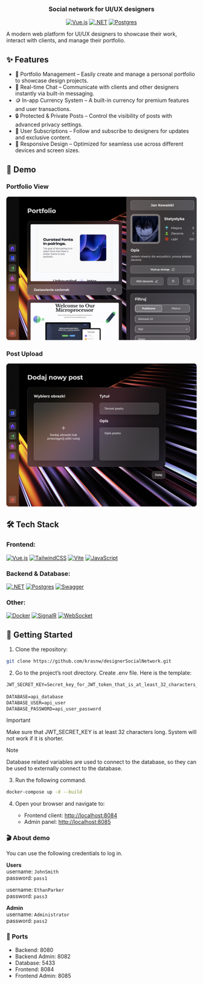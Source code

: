 <div align="center">
<h3>Social network for UI/UX designers</h3>
<p>

[![Vue.js](https://img.shields.io/badge/Vue.js-4FC08D?logo=vuedotjs&logoColor=fff)](#) [![.NET](https://img.shields.io/badge/Asp.NET%20Core-512BD4?logo=dotnet&logoColor=fff)](#) [![Postgres](https://img.shields.io/badge/Postgres-%23316192.svg?logo=postgresql&logoColor=white)](#)

</p>
</div>
A modern web platform for UI/UX designers to showcase their work, interact with clients, and manage their portfolio.

## ✨ Features

- 📸 Portfolio Management – Easily create and manage a personal portfolio to showcase design projects.
- 💬 Real-time Chat – Communicate with clients and other designers instantly via built-in messaging.
- 🪙 In-app Currency System – A built-in currency for premium features and user transactions.
- 🔒 Protected & Private Posts – Control the visibility of posts with advanced privacy settings.
- 👥 User Subscriptions – Follow and subscribe to designers for updates and exclusive content.
- 📱 Responsive Design – Optimized for seamless use across different devices and screen sizes.

## 🎥 Demo

### Portfolio View
<img 
  src="picturesForReadMe/portfolio-demo.png" 
  alt="Portfolio Demo" 
  width="600"
/>

### Post Upload
<img 
  src="picturesForReadMe/upload-demo.png" 
  alt="Portfolio Demo" 
  width="600"
/>


<!--
### Chat Interface

![Chat Demo](picturesForReadMe/chat-demo.gif)
-->

## 🛠️ Tech Stack

### Frontend:

[![Vue.js](https://img.shields.io/badge/Vue.js-4FC08D?logo=vuedotjs&logoColor=fff)](#) [![TailwindCSS](https://img.shields.io/badge/Tailwind%20CSS-%2338B2AC.svg?logo=tailwind-css&logoColor=white)](#) [![Vite](https://img.shields.io/badge/Vite-646CFF?logo=vite&logoColor=fff)](#) [![JavaScript](https://img.shields.io/badge/JavaScript-F9A03C?logo=javascript&logoColor=fff)](#)

### Backend & Database:

[![.NET](https://img.shields.io/badge/.NET%20Core-512BD4?logo=dotnet&logoColor=fff)](#) [![Postgres](https://img.shields.io/badge/Postgres-%23316192.svg?logo=postgresql&logoColor=white)](#) [![Swagger](https://img.shields.io/badge/Swagger-%2385EA2D.svg?logo=swagger&logoColor=black)](#)

### Other:

[![Docker](https://img.shields.io/badge/Docker-2496ED?logo=docker&logoColor=fff)](#) [![SignalR](https://img.shields.io/badge/SignalR-6006A9?logo=microsoft&logoColor=fff)](#) [![WebSocket](https://img.shields.io/badge/WebSocket-4A154B?logo=websocket&logoColor=fff)](#)

## 🚀 Getting Started

1. Clone the repository:

```bash
git clone https://github.com/krasnw/designerSocialNetwork.git
```

2. Go to the project’s root directory. Create .env file. Here is the template:

```env
JWT_SECRET_KEY=Secret_key_for_JWT_token_that_is_at_least_32_characters_long

DATABASE=api_database
DATABASE_USER=api_user
DATABASE_PASSWORD=api_user_password
```

> [!IMPORTANT]
> Make sure that JWT_SECRET_KEY is at least 32 characters long. System will not work if it is shorter.

> [!NOTE]
> Database related variables are used to connect to the database, so they can be used to externally connect to the database.

3. Run the following command.

```bash
docker-compose up -d --build
```

4. Open your browser and navigate to:

   - Frontend client: [http://localhost:8084](http://localhost:8084)
   - Admin panel: [http://localhost:8085](http://localhost:8085)

### 🎬 About demo

You can use the following credentials to log in.

**Users**  
username: `JohnSmith`  
password: `pass1`

username: `EthanParker`  
password: `pass3`

**Admin**  
username: `Administrator`  
password: `pass2`

### 🔌 Ports

- Backend: 8080
- Backend Admin: 8082
- Database: 5433
- Frontend: 8084
- Frontend Admin: 8085

